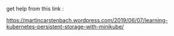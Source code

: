 
get help from this link :

https://martincarstenbach.wordpress.com/2019/06/07/learning-kubernetes-persistent-storage-with-minikube/

 